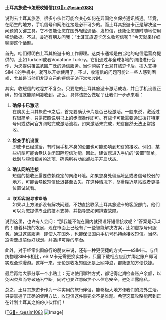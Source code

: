 **土耳其旅遊卡怎麽收短信[[TG💪+ @esim1088](https://t.me/s/esim1088)]**

说到去土耳其旅游，很多小伙伴可能会关心如何在异国他乡保持通讯畅通。毕竟，在陌生的地方，手机信号和网络连接是必不可少的。而土耳其旅遊卡正是解决这一问题的关键工具。它不仅能让您在国外轻松通话、发短信，还能让您随时随地使用移动数据。不过，最近有朋友问我：“土耳其旅遊卡怎么收短信呢？”今天就来详细聊聊这个话题。

首先，咱们得明白土耳其旅遊卡的工作原理。这类卡通常是由当地的电信运营商提供的，比如Turkcell或者Vodafone Turkey。它们通过与全球各地的网络进行合作，为您提供覆盖范围广泛的通信服务。当你购买了土耳其旅遊卡后，插入支持SIM卡的手机中，就可以开始使用了。不过，收短信的问题可能让一些人感到困惑，尤其是当他们发现自己的短信无法正常接收时。

其实，收短信的过程并不复杂。只要您的土耳其旅遊卡激活成功，并且手机设置正确，短信就能顺利接收到。那么，具体该怎么做呢？让我们一步步来看：

1. **确保卡已激活**  
   在购买土耳其旅遊卡之后，首先要确认卡片是否已经激活。一般来说，激活过程很简单，只需按照说明书上的步骤操作即可。有些卡可能需要通过拨打特定号码或访问官方网站完成激活流程。如果激活未完成，短信自然无法正常接收。

2. **检查手机设置**  
   即使卡已经激活，有时候手机本身的设置也可能影响到短信的接收。例如，某些机型可能会默认关闭国际短信功能。因此，建议您进入手机的“设置”菜单，找到与短信相关的选项，确保所有功能都处于开启状态。

3. **确认网络连接**  
   短信的接收还需要依赖稳定的网络环境。如果您身处偏远地区或者信号较弱的地方，可能会导致短信延迟甚至丢失。在这种情况下，尽量靠近基站或者更换位置试试看。

4. **联系客服寻求帮助**  
   如果以上方法都没有解决问题，不妨直接联系土耳其旅遊卡的客服部门。他们可以为您提供专业的技术支持，并指导您如何排查故障。

说到这里，也许有人会问：“那我能不能在国内就预设好短信接收呢？”答案是可以的！随着科技的发展，现在市面上已经有了一些智能解决方案，比如虚拟号码服务。通过这些服务，即使人在国外，也能保证国内手机号码持续接收短信。当然，这需要提前做好规划，并选择可靠的平台。

此外，对于经常出国旅行的朋友来说，还有一种更便捷的方式——eSIM卡。与传统物理SIM卡相比，eSIM卡无需更换实体卡，只需下载相应应用并绑定账户即可实现全球漫游。这样一来，无论是收发短信还是上网冲浪，都能更加方便快捷。

最后再给大家分享一个小贴士：无论使用哪种方式，都记得定期检查账户余额，以免因欠费而导致通讯中断。同时也要注意保护个人信息安全，避免泄露隐私。

总之，土耳其旅遊卡作为一种实用的旅行伴侣，能够极大地方便我们的海外生活。只要掌握了正确的使用方法，收短信这件事完全不是难题。希望这篇攻略能帮到正在计划土耳其之旅的小伙伴们！

[[TG💪+ @esim1088](https://t.me/s/esim1088) ![Image](https://i.postimg.cc/4NQfJmqS/Snipaste-2025-05-13-00-14-12.png)]